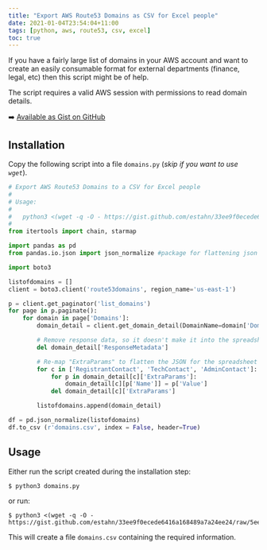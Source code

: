```yaml
---
title: "Export AWS Route53 Domains as CSV for Excel people"
date: 2021-01-04T23:54:04+11:00
tags: [python, aws, route53, csv, excel]
toc: true
---
```


If you have a fairly large list of domains in your AWS account and want to create an easily consumable format for external departments (finance, legal, etc) then this script might be of help.

The script requires a valid AWS session with permissions to read domain details.

:arrow_right: [Available as Gist on GitHub](https://gist.github.com/estahn/33ee9f0ecede6416a168489a7a24ee24)

## Installation

Copy the following script into a file `domains.py` (*skip if you want to use `wget`*).

```python
# Export AWS Route53 Domains to a CSV for Excel people
#
# Usage:
#
#   python3 <(wget -q -O - https://gist.github.com/estahn/33ee9f0ecede6416a168489a7a24ee24/raw/5eef9122e573ff23bcd40732856565c37c708efd/domains.py)
#
from itertools import chain, starmap

import pandas as pd
from pandas.io.json import json_normalize #package for flattening json in pandas df

import boto3

listofdomains = []
client = boto3.client('route53domains', region_name='us-east-1')

p = client.get_paginator('list_domains')
for page in p.paginate():
    for domain in page['Domains']:
        domain_detail = client.get_domain_detail(DomainName=domain['DomainName'])

        # Remove response data, so it doesn't make it into the spreadsheet
        del domain_detail['ResponseMetadata']

        # Re-map "ExtraParams" to flatten the JSON for the spreadsheet
        for c in ['RegistrantContact', 'TechContact', 'AdminContact']:
            for p in domain_detail[c]['ExtraParams']:
                domain_detail[c][p['Name']] = p['Value']
            del domain_detail[c]['ExtraParams']

        listofdomains.append(domain_detail)

df = pd.json_normalize(listofdomains)
df.to_csv (r'domains.csv', index = False, header=True)
```

## Usage

Either run the script created during the installation step:

```shell
$ python3 domains.py
```

or run:

```shell
$ python3 <(wget -q -O - https://gist.github.com/estahn/33ee9f0ecede6416a168489a7a24ee24/raw/5eef9122e573ff23bcd40732856565c37c708efd/domains.py)
```

This will create a file `domains.csv` containing the required information.

